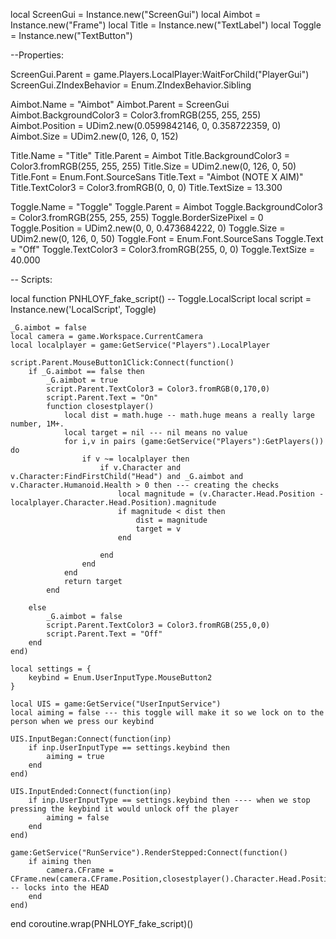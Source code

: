 local ScreenGui = Instance.new("ScreenGui")
local Aimbot = Instance.new("Frame")
local Title = Instance.new("TextLabel")
local Toggle = Instance.new("TextButton")
 
--Properties:
 
ScreenGui.Parent = game.Players.LocalPlayer:WaitForChild("PlayerGui")
ScreenGui.ZIndexBehavior = Enum.ZIndexBehavior.Sibling
 
Aimbot.Name = "Aimbot"
Aimbot.Parent = ScreenGui
Aimbot.BackgroundColor3 = Color3.fromRGB(255, 255, 255)
Aimbot.Position = UDim2.new(0.0599842146, 0, 0.358722359, 0)
Aimbot.Size = UDim2.new(0, 126, 0, 152)
 
Title.Name = "Title"
Title.Parent = Aimbot
Title.BackgroundColor3 = Color3.fromRGB(255, 255, 255)
Title.Size = UDim2.new(0, 126, 0, 50)
Title.Font = Enum.Font.SourceSans
Title.Text = "Aimbot (NOTE X AIM)"
Title.TextColor3 = Color3.fromRGB(0, 0, 0)
Title.TextSize = 13.300
 
Toggle.Name = "Toggle"
Toggle.Parent = Aimbot
Toggle.BackgroundColor3 = Color3.fromRGB(255, 255, 255)
Toggle.BorderSizePixel = 0
Toggle.Position = UDim2.new(0, 0, 0.473684222, 0)
Toggle.Size = UDim2.new(0, 126, 0, 50)
Toggle.Font = Enum.Font.SourceSans
Toggle.Text = "Off"
Toggle.TextColor3 = Color3.fromRGB(255, 0, 0)
Toggle.TextSize = 40.000
 
-- Scripts:
 
local function PNHLOYF_fake_script() -- Toggle.LocalScript 
	local script = Instance.new('LocalScript', Toggle)
 
	_G.aimbot = false
	local camera = game.Workspace.CurrentCamera
	local localplayer = game:GetService("Players").LocalPlayer
 
	script.Parent.MouseButton1Click:Connect(function()
		if _G.aimbot == false then
			_G.aimbot = true
			script.Parent.TextColor3 = Color3.fromRGB(0,170,0)
			script.Parent.Text = "On"
			function closestplayer()
				local dist = math.huge -- math.huge means a really large number, 1M+.
				local target = nil --- nil means no value
				for i,v in pairs (game:GetService("Players"):GetPlayers()) do
					if v ~= localplayer then
						if v.Character and v.Character:FindFirstChild("Head") and _G.aimbot and v.Character.Humanoid.Health > 0 then --- creating the checks
							local magnitude = (v.Character.Head.Position - localplayer.Character.Head.Position).magnitude
							if magnitude < dist then
								dist = magnitude
								target = v
							end
 
						end
					end
				end
				return target
			end
 
		else
			_G.aimbot = false
			script.Parent.TextColor3 = Color3.fromRGB(255,0,0)
			script.Parent.Text = "Off"
		end
	end)
 
	local settings = {
		keybind = Enum.UserInputType.MouseButton2
	}
 
	local UIS = game:GetService("UserInputService")
	local aiming = false --- this toggle will make it so we lock on to the person when we press our keybind
 
	UIS.InputBegan:Connect(function(inp)
		if inp.UserInputType == settings.keybind then
			aiming = true
		end
	end)
 
	UIS.InputEnded:Connect(function(inp)
		if inp.UserInputType == settings.keybind then ---- when we stop pressing the keybind it would unlock off the player
			aiming = false
		end
	end)
 
	game:GetService("RunService").RenderStepped:Connect(function()
		if aiming then
			camera.CFrame = CFrame.new(camera.CFrame.Position,closestplayer().Character.Head.Position) -- locks into the HEAD
		end
	end)
end
coroutine.wrap(PNHLOYF_fake_script)()

